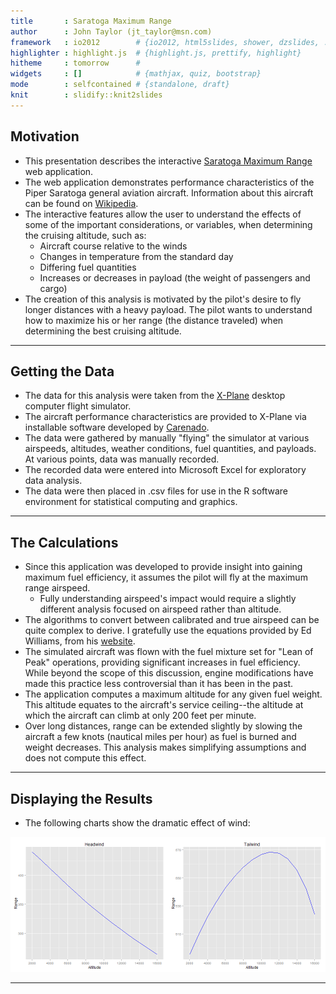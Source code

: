 ```yaml
---
title       : Saratoga Maximum Range
author      : John Taylor (jt_taylor@msn.com)
framework   : io2012        # {io2012, html5slides, shower, dzslides, ...}
highlighter : highlight.js  # {highlight.js, prettify, highlight}
hitheme     : tomorrow      # 
widgets     : []            # {mathjax, quiz, bootstrap}
mode        : selfcontained # {standalone, draft}
knit        : slidify::knit2slides
--- 
```

<style> .title-slide {
     background-image: url(assets/img/PiperSaragtogaIITC.jpg);
     background-repeat: no-repeat;
     background-position: top;
     background-size: 50% 60%;
   }
</style>

## Motivation

- This presentation describes the interactive [Saratoga Maximum Range](http://jt1984.shinyapps.io/Project) web application.
- The web application demonstrates performance characteristics of the Piper Saratoga general aviation aircraft. Information about this aircraft can be found on [Wikipedia](http://en.wikipedia.org/wiki/Piper_Saratoga).
- The interactive features allow the user to understand the effects of some of the important considerations, or variables, when determining the cruising altitude, such as:
  + Aircraft course relative to the winds
  + Changes in temperature from the standard day
  + Differing fuel quantities
  + Increases or decreases in payload (the weight of passengers and cargo)
- The creation of this analysis is motivated by the pilot's desire to fly longer distances with a heavy payload. The pilot wants to understand how to maximize his or her range (the distance traveled) when determining the best cruising altitude.

---

## Getting the Data
- The data for this analysis were taken from the [X-Plane](http://www.x-plane.com/desktop/home/) desktop computer flight simulator.
- The aircraft performance characteristics are provided to X-Plane via installable software developed by [Carenado](http://www.carenado.com/CarSite/Portal/index.php).
- The data were gathered by manually "flying" the simulator at various airspeeds, altitudes, weather conditions, fuel quantities, and payloads. At various points, data was manually recorded.
- The recorded data were entered into Microsoft Excel for exploratory data analysis.
- The data were then placed in .csv files for use in the R software environment for statistical computing and graphics.

---

## The Calculations

- Since this application was developed to provide insight into gaining maximum fuel efficiency, it assumes the pilot will fly at the maximum range airspeed.
  + Fully understanding airspeed's impact would require a slightly different analysis focused on airspeed rather than altitude.
- The algorithms to convert between calibrated and true airspeed can be quite complex to derive. I gratefully use the equations provided by Ed Williams, from his [website](http://williams.best.vwh.net/avform.htm).
- The simulated aircraft was flown with the fuel mixture set for "Lean of Peak" operations, providing significant increases in fuel efficiency. While beyond the scope of this discussion, engine modifications have made this practice less controversial than it has been in the past.
- The application computes a maximum altitude for any given fuel weight. This altitude equates to the aircraft's service ceiling--the altitude at which the aircraft can climb at only 200 feet per minute.
- Over long distances, range can be extended slightly by slowing the aircraft a few knots (nautical miles per hour) as fuel is burned and weight decreases. This analysis makes simplifying assumptions and does not compute this effect.

---

## Displaying the Results
- The following charts show the dramatic effect of wind:

![plot of chunk unnamed-chunk-1](assets/fig/unnamed-chunk-1.png) 

---




